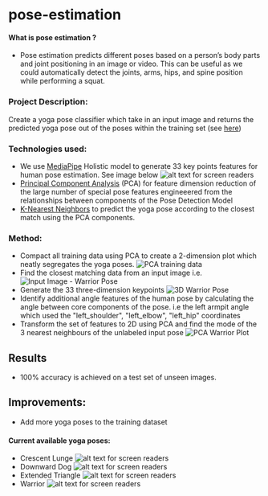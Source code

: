 # pose-estimation

#### What is pose estimation ?
- Pose estimation predicts different poses based on a person’s body parts and joint 
positioning in an image or video. This can be useful as we could automatically detect the 
joints, arms, hips, and spine position while performing a squat.

### Project Description:
Create a yoga pose classifier which take in an input image and returns the predicted yoga pose
out of the poses within the training set (see [here](#current-available-yoga-poses))


### Technologies used:
- We use [MediaPipe](https://github.com/google/mediapipe) Holistic model to generate 33 key points features for human pose estimation. See image below
 ![ alt text for screen readers](inputs/pose_estimation_connections_guide.png "Pose estimation guide")
- [Principal Component Analysis](https://scikit-learn.org/stable/modules/generated/sklearn.decomposition.PCA.html) (PCA) for feature dimension reduction of the large number of special pose features engineeered from the relationships between components of the Pose Detection Model
- [K-Nearest Neighbors](https://scikit-learn.org/stable/modules/generated/sklearn.neighbors.KNeighborsClassifier.html) to predict the yoga pose according to the closest match using the PCA components.

### Method:
- Compact all training data using PCA to create a 2-dimension plot which neatly segregates the 
yoga poses.
 ![PCA training data](inputs/pac_training_data.png)
- Find the closest matching data from an input image i.e.
![Input Image - Warrior Pose](inputs/warrior_input_img.png)
- Generate the 33 three-dimension keypoints
![3D Warrior Pose](inputs/warrior_pose_3d.png)
- Identify additional angle features of the human pose by calculating the angle between core 
components of the pose. i.e the left armpit angle which used the "left_shoulder", "left_elbow", 
"left_hip" coordinates    
- Transform the set of features to 2D using PCA and find the mode of the 3 nearest neighbours of the
unlabeled input pose
![PCA Warrior Plot](inputs/warrior_pca_plot.png)


## Results
- 100% accuracy is achieved on a test set of unseen images.

## Improvements:
- Add more yoga poses to the training dataset


#### Current available yoga poses:
- Crescent Lunge
![ alt text for screen readers](inputs/yoga_poses/pose_crescent_lunge/1.jpg )
- Downward Dog
![ alt text for screen readers](inputs/yoga_poses/pose_downwards_dog/1.jpg )
- Extended Triangle
![ alt text for screen readers](inputs/yoga_poses/pose_extended_triangle/1.jpg )
- Warrior
![ alt text for screen readers](inputs/yoga_poses/pose_warrior/1.jpg )
